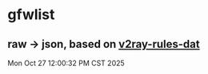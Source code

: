 # gfwlist
## raw -> json, based on [v2ray-rules-dat](https://github.com/Loyalsoldier/v2ray-rules-dat)
Mon Oct 27 12:00:32 PM CST 2025


